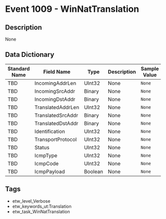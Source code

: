 # Event 1009 - WinNatTranslation

## Description
None

## Data Dictionary
|Standard Name|Field Name|Type|Description|Sample Value|
|---|---|---|---|---|
|TBD|IncomingAddrLen|UInt32|None|`None`|
|TBD|IncomingSrcAddr|Binary|None|`None`|
|TBD|IncomingDstAddr|Binary|None|`None`|
|TBD|TranslatedAddrLen|UInt32|None|`None`|
|TBD|TranslatedSrcAddr|Binary|None|`None`|
|TBD|TranslatedDstAddr|Binary|None|`None`|
|TBD|Identification|UInt32|None|`None`|
|TBD|TransportProtocol|UInt32|None|`None`|
|TBD|Status|UInt32|None|`None`|
|TBD|IcmpType|UInt32|None|`None`|
|TBD|IcmpCode|UInt32|None|`None`|
|TBD|IcmpPayload|Boolean|None|`None`|

## Tags
* etw_level_Verbose
* etw_keywords_ut:Translation
* etw_task_WinNatTranslation